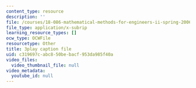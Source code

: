 ```yaml
---
content_type: resource
description: ''
file: /courses/18-086-mathematical-methods-for-engineers-ii-spring-2006/c319697cabc850bebacf953da985f40a_pEuuJ5E7ZS0.vtt
file_type: application/x-subrip
learning_resource_types: []
ocw_type: OCWFile
resourcetype: Other
title: 3play caption file
uid: c319697c-abc8-50be-bacf-953da985f40a
video_files:
  video_thumbnail_file: null
video_metadata:
  youtube_id: null
---
```

